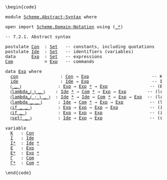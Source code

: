 <pre class="Agda"><a id="1" class="Markup">\begin{code}</a>

<a id="15" class="Keyword">module</a> <a id="22" href="Scheme.Abstract-Syntax.html" class="Module">Scheme.Abstract-Syntax</a> <a id="45" class="Keyword">where</a>

<a id="52" class="Keyword">open</a> <a id="57" class="Keyword">import</a> <a id="64" href="Scheme.Domain-Notation.html" class="Module">Scheme.Domain-Notation</a> <a id="87" class="Keyword">using</a> <a id="93" class="Symbol">(</a><a id="94" href="Scheme.Domain-Notation.html#2900" class="Function Operator">_*</a><a id="96" class="Symbol">)</a>

<a id="99" class="Comment">-- 7.2.1. Abstract syntax</a>

<a id="126" class="Keyword">postulate</a> <a id="Con"></a><a id="136" href="Scheme.Abstract-Syntax.html#136" class="Postulate">Con</a>  <a id="141" class="Symbol">:</a> <a id="143" href="Agda.Primitive.html#388" class="Primitive">Set</a>   <a id="149" class="Comment">-- constants, including quotations</a>
<a id="184" class="Keyword">postulate</a> <a id="Ide"></a><a id="194" href="Scheme.Abstract-Syntax.html#194" class="Postulate">Ide</a>  <a id="199" class="Symbol">:</a> <a id="201" href="Agda.Primitive.html#388" class="Primitive">Set</a>   <a id="207" class="Comment">-- identifiers (variables)</a>
<a id="234" class="Keyword">data</a>      <a id="Exp"></a><a id="244" href="Scheme.Abstract-Syntax.html#244" class="Datatype">Exp</a>  <a id="249" class="Symbol">:</a> <a id="251" href="Agda.Primitive.html#388" class="Primitive">Set</a>   <a id="257" class="Comment">-- expressions</a>
<a id="Com"></a><a id="272" href="Scheme.Abstract-Syntax.html#272" class="Function">Com</a>            <a id="287" class="Symbol">=</a> <a id="289" href="Scheme.Abstract-Syntax.html#244" class="Datatype">Exp</a>   <a id="295" class="Comment">-- commands</a>

<a id="308" class="Keyword">data</a> <a id="313" href="Scheme.Abstract-Syntax.html#244" class="Datatype">Exp</a> <a id="317" class="Keyword">where</a>
  <a id="Exp.con"></a><a id="325" href="Scheme.Abstract-Syntax.html#325" class="InductiveConstructor">con</a>                <a id="344" class="Symbol">:</a> <a id="346" href="Scheme.Abstract-Syntax.html#136" class="Postulate">Con</a> <a id="350" class="Symbol">→</a> <a id="352" href="Scheme.Abstract-Syntax.html#244" class="Datatype">Exp</a>                        <a id="379" class="Comment">-- K</a>
  <a id="Exp.ide"></a><a id="386" href="Scheme.Abstract-Syntax.html#386" class="InductiveConstructor">ide</a>                <a id="405" class="Symbol">:</a> <a id="407" href="Scheme.Abstract-Syntax.html#194" class="Postulate">Ide</a> <a id="411" class="Symbol">→</a> <a id="413" href="Scheme.Abstract-Syntax.html#244" class="Datatype">Exp</a>                        <a id="440" class="Comment">-- I</a>
  <a id="Exp.⦅_␣_⦆"></a><a id="447" href="Scheme.Abstract-Syntax.html#447" class="InductiveConstructor Operator">⦅_␣_⦆</a>              <a id="466" class="Symbol">:</a> <a id="468" href="Scheme.Abstract-Syntax.html#244" class="Datatype">Exp</a> <a id="472" class="Symbol">→</a> <a id="474" href="Scheme.Abstract-Syntax.html#244" class="Datatype">Exp</a> <a id="478" href="Scheme.Domain-Notation.html#2900" class="Function Operator">*</a> <a id="480" class="Symbol">→</a> <a id="482" href="Scheme.Abstract-Syntax.html#244" class="Datatype">Exp</a>                <a id="501" class="Comment">-- (E₀ E*)</a>
  <a id="Exp.⦅lambda␣⦅_⦆_␣_⦆"></a><a id="514" href="Scheme.Abstract-Syntax.html#514" class="InductiveConstructor Operator">⦅lambda␣⦅_⦆_␣_⦆</a>    <a id="533" class="Symbol">:</a> <a id="535" href="Scheme.Abstract-Syntax.html#194" class="Postulate">Ide</a> <a id="539" href="Scheme.Domain-Notation.html#2900" class="Function Operator">*</a> <a id="541" class="Symbol">→</a> <a id="543" href="Scheme.Abstract-Syntax.html#272" class="Function">Com</a> <a id="547" href="Scheme.Domain-Notation.html#2900" class="Function Operator">*</a> <a id="549" class="Symbol">→</a> <a id="551" href="Scheme.Abstract-Syntax.html#244" class="Datatype">Exp</a> <a id="555" class="Symbol">→</a> <a id="557" href="Scheme.Abstract-Syntax.html#244" class="Datatype">Exp</a>        <a id="568" class="Comment">-- (lambda (I*) Γ* E₀)</a>
  <a id="Exp.⦅lambda␣⦅_·_⦆_␣_⦆"></a><a id="593" href="Scheme.Abstract-Syntax.html#593" class="InductiveConstructor Operator">⦅lambda␣⦅_·_⦆_␣_⦆</a>  <a id="612" class="Symbol">:</a> <a id="614" href="Scheme.Abstract-Syntax.html#194" class="Postulate">Ide</a> <a id="618" href="Scheme.Domain-Notation.html#2900" class="Function Operator">*</a> <a id="620" class="Symbol">→</a> <a id="622" href="Scheme.Abstract-Syntax.html#194" class="Postulate">Ide</a> <a id="626" class="Symbol">→</a> <a id="628" href="Scheme.Abstract-Syntax.html#272" class="Function">Com</a> <a id="632" href="Scheme.Domain-Notation.html#2900" class="Function Operator">*</a> <a id="634" class="Symbol">→</a> <a id="636" href="Scheme.Abstract-Syntax.html#244" class="Datatype">Exp</a> <a id="640" class="Symbol">→</a> <a id="642" href="Scheme.Abstract-Syntax.html#244" class="Datatype">Exp</a>  <a id="647" class="Comment">-- (lambda (I* . I) Γ* E₀)</a>
  <a id="Exp.⦅lambda_␣_␣_⦆"></a><a id="676" href="Scheme.Abstract-Syntax.html#676" class="InductiveConstructor Operator">⦅lambda_␣_␣_⦆</a>      <a id="695" class="Symbol">:</a> <a id="697" href="Scheme.Abstract-Syntax.html#194" class="Postulate">Ide</a> <a id="701" class="Symbol">→</a> <a id="703" href="Scheme.Abstract-Syntax.html#272" class="Function">Com</a> <a id="707" href="Scheme.Domain-Notation.html#2900" class="Function Operator">*</a> <a id="709" class="Symbol">→</a> <a id="711" href="Scheme.Abstract-Syntax.html#244" class="Datatype">Exp</a> <a id="715" class="Symbol">→</a> <a id="717" href="Scheme.Abstract-Syntax.html#244" class="Datatype">Exp</a>          <a id="730" class="Comment">-- (lambda I Γ* E₀)</a>
  <a id="Exp.⦅if_␣_␣_⦆"></a><a id="752" href="Scheme.Abstract-Syntax.html#752" class="InductiveConstructor Operator">⦅if_␣_␣_⦆</a>          <a id="771" class="Symbol">:</a> <a id="773" href="Scheme.Abstract-Syntax.html#244" class="Datatype">Exp</a> <a id="777" class="Symbol">→</a> <a id="779" href="Scheme.Abstract-Syntax.html#244" class="Datatype">Exp</a> <a id="783" class="Symbol">→</a> <a id="785" href="Scheme.Abstract-Syntax.html#244" class="Datatype">Exp</a> <a id="789" class="Symbol">→</a> <a id="791" href="Scheme.Abstract-Syntax.html#244" class="Datatype">Exp</a>            <a id="806" class="Comment">-- (if E₀ E₁ E₂)</a>
  <a id="Exp.⦅if_␣_⦆"></a><a id="825" href="Scheme.Abstract-Syntax.html#825" class="InductiveConstructor Operator">⦅if_␣_⦆</a>            <a id="844" class="Symbol">:</a> <a id="846" href="Scheme.Abstract-Syntax.html#244" class="Datatype">Exp</a> <a id="850" class="Symbol">→</a> <a id="852" href="Scheme.Abstract-Syntax.html#244" class="Datatype">Exp</a> <a id="856" class="Symbol">→</a> <a id="858" href="Scheme.Abstract-Syntax.html#244" class="Datatype">Exp</a>                  <a id="879" class="Comment">-- (if E₀ E₁)</a>
  <a id="Exp.⦅set!_␣_⦆"></a><a id="895" href="Scheme.Abstract-Syntax.html#895" class="InductiveConstructor Operator">⦅set!_␣_⦆</a>          <a id="914" class="Symbol">:</a> <a id="916" href="Scheme.Abstract-Syntax.html#194" class="Postulate">Ide</a> <a id="920" class="Symbol">→</a> <a id="922" href="Scheme.Abstract-Syntax.html#244" class="Datatype">Exp</a> <a id="926" class="Symbol">→</a> <a id="928" href="Scheme.Abstract-Syntax.html#244" class="Datatype">Exp</a>                  <a id="949" class="Comment">-- (set! I E)</a>

<a id="964" class="Keyword">variable</a>
  <a id="975" href="Scheme.Abstract-Syntax.html#975" class="Generalizable">K</a>   <a id="979" class="Symbol">:</a> <a id="981" href="Scheme.Abstract-Syntax.html#136" class="Postulate">Con</a>
  <a id="987" href="Scheme.Abstract-Syntax.html#987" class="Generalizable">I</a>   <a id="991" class="Symbol">:</a> <a id="993" href="Scheme.Abstract-Syntax.html#194" class="Postulate">Ide</a>
  <a id="999" href="Scheme.Abstract-Syntax.html#999" class="Generalizable">I*</a>  <a id="1003" class="Symbol">:</a> <a id="1005" href="Scheme.Abstract-Syntax.html#194" class="Postulate">Ide</a> <a id="1009" href="Scheme.Domain-Notation.html#2900" class="Function Operator">*</a>
  <a id="1013" href="Scheme.Abstract-Syntax.html#1013" class="Generalizable">E</a>   <a id="1017" class="Symbol">:</a> <a id="1019" href="Scheme.Abstract-Syntax.html#244" class="Datatype">Exp</a>
  <a id="1025" href="Scheme.Abstract-Syntax.html#1025" class="Generalizable">E*</a>  <a id="1029" class="Symbol">:</a> <a id="1031" href="Scheme.Abstract-Syntax.html#244" class="Datatype">Exp</a> <a id="1035" href="Scheme.Domain-Notation.html#2900" class="Function Operator">*</a>
  <a id="1039" href="Scheme.Abstract-Syntax.html#1039" class="Generalizable">Γ</a>   <a id="1043" class="Symbol">:</a> <a id="1045" href="Scheme.Abstract-Syntax.html#272" class="Function">Com</a>
  <a id="1051" href="Scheme.Abstract-Syntax.html#1051" class="Generalizable">Γ*</a>  <a id="1055" class="Symbol">:</a> <a id="1057" href="Scheme.Abstract-Syntax.html#272" class="Function">Com</a> <a id="1061" href="Scheme.Domain-Notation.html#2900" class="Function Operator">*</a>

<a id="1064" class="Markup">\end{code}</a></pre>